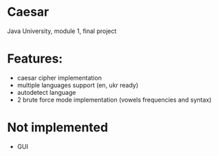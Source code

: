 # Caesar

Java University, module 1, final project

# Features:

- caesar cipher implementation
- multiple languages support (en, ukr ready)
- autodetect language
- 2 brute force mode implementation (vowels frequencies and syntax)

# Not implemented

- GUI


